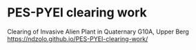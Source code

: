 # PES-PYEI clearing work
Clearing of Invasive Alien Plant in Quaternary G10A, Upper Berg
https://ndzolo.github.io/PES-PYEI-clearing-work/
